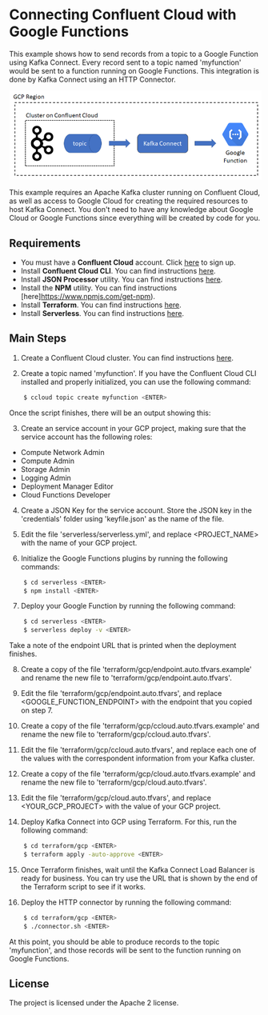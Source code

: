 # Connecting Confluent Cloud with Google Functions

This example shows how to send records from a topic to a Google Function using Kafka Connect. Every record sent to a topic named 'myfunction' would be sent to a function running on Google Functions. This integration is done by Kafka Connect using an HTTP Connector.

<p align="center">
    <img src="images/ccloud-google-function.png" />
</p>

This example requires an Apache Kafka cluster running on Confluent Cloud, as well as access to Google Cloud for creating the required resources to host Kafka Connect. You don't need to have any knowledge about Google Cloud or Google Functions since everything will be created by code for you.

Requirements
----------

- You must have a **Confluent Cloud** account. Click [here](https://confluent.cloud/signup) to sign up.
- Install **Confluent Cloud CLI**. You can find instructions [here](https://docs.confluent.io/current/cloud/cli/install.html).
- Install **JSON Processor** utility. You can find instructions [here](https://stedolan.github.io/jq/download/).
- Install the **NPM** utility. You can find instructions [here]https://www.npmjs.com/get-npm).
- Install **Terraform**. You can find instructions [here](https://www.terraform.io/downloads.html).
- Install **Serverless**. You can find instructions [here](https://serverless.com/framework/docs/getting-started/).

Main Steps
----------

1) Create a Confluent Cloud cluster. You can find instructions [here](https://docs.confluent.io/current/quickstart/cloud-quickstart.html#cloud-quickstart).

2) Create a topic named 'myfunction'. If you have the Confluent Cloud CLI installed and properly initialized, you can use the following command:

```bash
    $ ccloud topic create myfunction <ENTER>
```
Once the script finishes, there will be an output showing this:

3) Create an service account in your GCP project, making sure that the service account has the following roles:
- Compute Network Admin
- Compute Admin
- Storage Admin
- Logging Admin
- Deployment Manager Editor
- Cloud Functions Developer

4) Create a JSON Key for the service account. Store the JSON key in the 'credentials' folder using 'keyfile.json' as the name of the file.

5) Edit the file 'serverless/serverless.yml', and replace <PROJECT_NAME> with the name of your GCP project.

6) Initialize the Google Functions plugins by running the following commands:

```bash
    $ cd serverless <ENTER>
    $ npm install <ENTER>
```
7) Deploy your Google Function by running the following command:

```bash
    $ cd serverless <ENTER>
    $ serverless deploy -v <ENTER>
```

Take a note of the endpoint URL that is printed when the deployment finishes.

8) Create a copy of the file 'terraform/gcp/endpoint.auto.tfvars.example' and rename the new file to 'terraform/gcp/endpoint.auto.tfvars'.

9) Edit the file 'terraform/gcp/endpoint.auto.tfvars', and replace <GOOGLE_FUNCTION_ENDPOINT> with the endpoint that you copied on step 7.

10) Create a copy of the file 'terraform/gcp/ccloud.auto.tfvars.example' and rename the new file to 'terraform/gcp/ccloud.auto.tfvars'.

11) Edit the file 'terraform/gcp/ccloud.auto.tfvars', and replace each one of the values with the correspondent information from your Kafka cluster.

12) Create a copy of the file 'terraform/gcp/cloud.auto.tfvars.example' and rename the new file to 'terraform/gcp/cloud.auto.tfvars'.

13) Edit the file 'terraform/gcp/cloud.auto.tfvars', and replace <YOUR_GCP_PROJECT> with the value of your GCP project.

14) Deploy Kafka Connect into GCP using Terraform. For this, run the following command:

```bash
    $ cd terraform/gcp <ENTER>
    $ terraform apply -auto-approve <ENTER>
```

15) Once Terraform finishes, wait until the Kafka Connect Load Balancer is ready for business. You can try use the URL that is shown by the end of the Terraform script to see if it works.

16) Deploy the HTTP connector by running the following command:

```bash
    $ cd terraform/gcp <ENTER>
    $ ./connector.sh <ENTER>
```

At this point, you should be able to produce records to the topic 'myfunction', and those records will be sent to the function running on Google Functions.

License
-------

The project is licensed under the Apache 2 license.